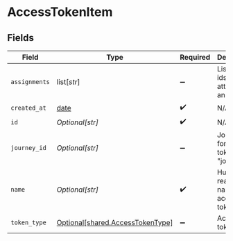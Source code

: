 # AccessTokenItem


## Fields

| Field                                                                          | Type                                                                           | Required                                                                       | Description                                                                    | Example                                                                        |
| ------------------------------------------------------------------------------ | ------------------------------------------------------------------------------ | ------------------------------------------------------------------------------ | ------------------------------------------------------------------------------ | ------------------------------------------------------------------------------ |
| `assignments`                                                                  | list[*str*]                                                                    | :heavy_minus_sign:                                                             | List of role ids attached to an user                                           |                                                                                |
| `created_at`                                                                   | [date](https://docs.python.org/3/library/datetime.html#date-objects)           | :heavy_check_mark:                                                             | N/A                                                                            |                                                                                |
| `id`                                                                           | *Optional[str]*                                                                | :heavy_check_mark:                                                             | N/A                                                                            | api_5ZugdRXasLfWBypHi93Fk                                                      |
| `journey_id`                                                                   | *Optional[str]*                                                                | :heavy_minus_sign:                                                             | Journey ID for access token type "journey"                                     |                                                                                |
| `name`                                                                         | *Optional[str]*                                                                | :heavy_check_mark:                                                             | Human readable name for access token                                           | Postman Access Token                                                           |
| `token_type`                                                                   | [Optional[shared.AccessTokenType]](undefined/models/shared/accesstokentype.md) | :heavy_minus_sign:                                                             | Access token type                                                              | api                                                                            |